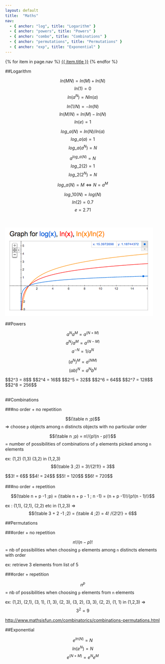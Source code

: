 ```yaml
---
layout: default
title:  "Maths"
nav:
  - { anchor: "log", title: "Logarithm" }
  - { anchor: "powers", title: "Powers" }
  - { anchor: "combo", title: "Combinations" }
  - { anchor: "permutations", title: "Permutations" }
  - { anchor: "exp", title: "Exponential" }
---
```


<nav class="page-nav">
{% for item in page.nav %}
<a href="#{{ item.anchor }}">{{ item.title }}</a>
{% endfor %}
</nav>

<a name="log"></a>
##Logarithm 

$$ln(MN) = ln(M) + ln(N)$$ 
$$ln(1) = 0$$
$$ln(a^N) = Nln(a)$$

$$ln(1/N) = -ln(N)$$ 
$$ln(M/N) = ln(M) - ln(N)$$
$$ln(e) = 1$$

$$log\_a(N) = {ln(N)}/{ln(a)}$$
$$log\_a(a)=1$$
$$log\_a(a^N)=N$$

$$a^{log\_a(N)} = N$$
$$log\_2(2)=1$$
$$log\_2(2^N)=N$$

$$log\_a(N) = M  ⇔ N = a^M$$

$$log\_10(N) = log(N)$$
$$ln(2)= 0.7$$
$$e= 2.71$$

<br/><br/>
![Alt LN graphs](/assets/img/ln.png)

<a name="powers"></a>
##Powers

$$a^Na^M = a^(N+M)$$
$$a^N/a^M = a^(N-M)$$
$$a^{-N} = 1/a^N$$

$$(a^N)^M = a^(NM)$$
$$(ab)^N = a^Nb^N$$

<div class="stabilo">
$$2^3 = 8$$
$$2^4 = 16$$
$$2^5 = 32$$
$$2^6 = 64$$
$$2^7 = 128$$
$$2^8 = 256$$
</div>
<br>

<a name="combo"></a>
##Combinations 

###no order + no repetition

$$(\table n ;p)$$
=> choose ```p``` objects among ```n``` distincts objects with no particular order<br>

$$(\table n ;p) = n!/{p!(n - p)!}$$ = number of possibilities of combinations of ```p``` elements picked among ```n``` elements

ex: (1,2) (1,3) (3,2) in (1,2,3)
$$(\table 3 ;2) = 3!/{2!1!} = 3$$

<div class="stabilo">
$$3! = 6$$
$$4! = 24$$
$$5! = 120$$
$$6! = 720$$
</div>
<br>
###no order + repetition

$$(\table n + p -1 ;p) = (\table n + p - 1 ; n -1) = (n + p -1)!/{p!(n - 1)!}$$

ex : (1,1), (2,1), (2,2) etc in (1,2,3) => $$(\table 3 + 2 -1 ;2) = (\table 4 ;2) = 4! /{2!2!} = 6$$

<a name="permutations"></a>
##Permutations

###order + no repetition

$$n! / (n - p)!$$ = nb of possibilities when choosing ```p``` elements among ```n``` distincts elements with order

ex: retrieve 3 elements from list of 5

###order + repetition

$$n^p$$ = nb of possibilities when choosing ```p``` elements from ```n``` elements

ex: (1,2), (2,1), (3, 1), (1, 3), (2, 3), (3, 2), (3, 3), (2, 2), (1, 1) in (1,2,3) => $$3^2 = 9$$

<http://www.mathsisfun.com/combinatorics/combinations-permutations.html>

<a name="exp"></a>
##Exponential 

$$e^{ln(N)} = N$$
$$ln(e^N) = N$$
$$e^(N+M) = e^Ne^M$$
